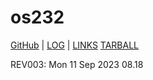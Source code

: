 # os232
[GitHub](.) | [LOG](./TXT/mylog.txt) | [LINKS](./links.md) [TARBALL](https://os.vlsm.org/Log/fikririsyad.tar.bz2.txt)

REV003: Mon 11 Sep 2023 08.18
